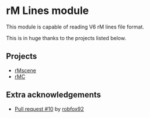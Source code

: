 # rM Lines module

This module is capable of reading V6 rM lines file format.

This is in huge thanks to the projects listed below.

## Projects

- [rMscene](https://github.com/ricklupton/rmscene)
- [rMC](https://github.com/ricklupton/rmc)

## Extra acknowledgements

- [Pull request #10](https://github.com/ricklupton/rmc/pull/10) by [robfox92](https://github.com/robfox92)